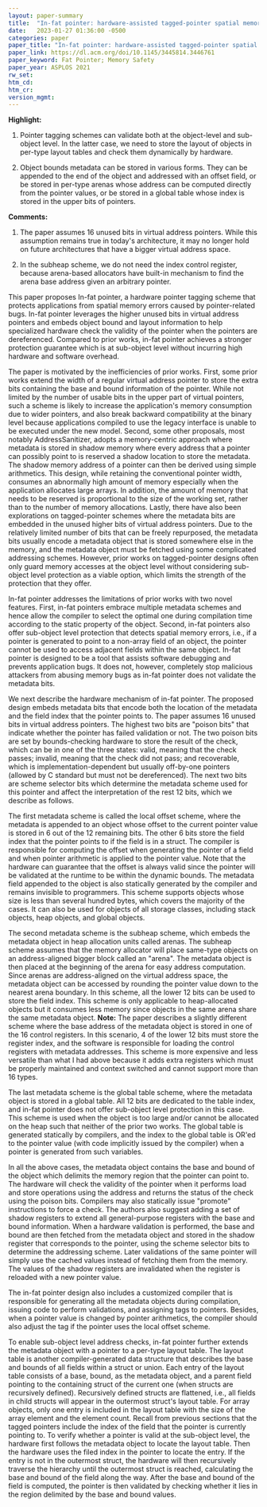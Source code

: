 ```yaml
---
layout: paper-summary
title:  "In-fat pointer: hardware-assisted tagged-pointer spatial memory safety defense with subobject granularity protection"
date:   2023-01-27 01:36:00 -0500
categories: paper
paper_title: "In-fat pointer: hardware-assisted tagged-pointer spatial memory safety defense with subobject granularity protection"
paper_link: https://dl.acm.org/doi/10.1145/3445814.3446761
paper_keyword: Fat Pointer; Memory Safety
paper_year: ASPLOS 2021
rw_set:
htm_cd:
htm_cr:
version_mgmt:
---
```


**Highlight:**

1. Pointer tagging schemes can validate both at the object-level and sub-object level. In the latter case, we need
to store the layout of objects in per-type layout tables and check them dynamically by hardware.

2. Object bounds metadata can be stored in various forms. They can be appended to the end of the object and addressed
with an offset field, or be stored in per-type arenas whose address can be computed directly from the pointer values,
or be stored in a global table whose index is stored in the upper bits of pointers.

**Comments:**

1. The paper assumes 16 unused bits in virtual address pointers. While this assumption remains true in today's
architecture, it may no longer hold on future architectures that have a bigger virtual address space.

2. In the subheap scheme, we do not need the index control register, because arena-based allocators have built-in
mechanism to find the arena base address given an arbitrary pointer.

This paper proposes In-fat pointer, a hardware pointer tagging scheme that protects applications from spatial
memory errors caused by pointer-related bugs. In-fat pointer leverages the higher unused bits in virtual address 
pointers and embeds object bound and layout information to help specialized hardware check the validity of the 
pointer when the pointers are dereferenced.
Compared to prior works, in-fat pointer achieves a stronger protection guarantee which is at sub-object level 
without incurring high hardware and software overhead.

The paper is motivated by the inefficiencies of prior works. First, some prior works extend the width of a 
regular virtual address pointer to store the extra bits containing the base and bound information of the pointer.
While not limited by the number of usable bits in the upper part of virtual pointers, such a scheme is likely to
increase the application's memory consumption due to wider pointers, and also break backward compatibility at the binary
level because applications compiled to use the legacy interface is unable to be executed under the new model.
Second, some other proposals, most notably AddressSanitizer, adopts a memory-centric approach where metadata is
stored in shadow memory where every address that a pointer can possibly point to is reserved a shadow location
to store the metadata. The shadow memory address of a pointer can then be derived using simple arithmetics.
This design, while retaining the conventional pointer width, consumes an abnormally high amount of memory especially
when the application allocates large arrays. In addition, the amount of memory that needs to be reserved is 
proportional to the size of the working set, rather than to the number of memory allocations.
Lastly, there have also been explorations on tagged-pointer schemes where the metadata bits are embedded in 
the unused higher bits of virtual address pointers. Due to the relatively limited number of bits that can be 
freely repurposed, the metadata bits usually encode a metadata object that is stored somewhere else in the memory,
and the metadata object must be fetched using some complicated addressing schemes.
However, prior works on tagged-pointer designs often only guard memory accesses at the object level without 
considering sub-object level protection as a viable option, which limits the strength of the protection
that they offer.

In-fat pointer addresses the limitations of prior works with two novel features. First, in-fat pointers embrace 
multiple metadata schemes and hence allow the compiler to select the optimal one during compilation time 
according to the static property of the object. Second, in-fat pointers also offer sub-object level protection
that detects spatial memory errors, i.e., if a pointer is generated to point to a non-array field of an
object, the pointer cannot be used to access adjacent fields within the same object.
In-fat pointer is designed to be a tool that assists software debugging and prevents application bugs. It does not,
however, completely stop malicious attackers from abusing memory bugs as in-fat pointer does not validate the metadata 
bits.

We next describe the hardware mechanism of in-fat pointer. The proposed design embeds metadata bits that encode
both the location of the metadata and the field index that the pointer points to. The paper assumes 16 unused bits 
in virtual address pointers. The highest two bits are "poison bits" that indicate whether the pointer has failed
validation or not. The two poison bits are set by bounds-checking hardware to store the result of the check, which
can be in one of the three states: valid, meaning that the check passes; invalid, meaning that the check did not pass;
and recoverable, which is implementation-dependent but usually off-by-one pointers (allowed by C standard but must not
be dereferenced). The next two bits are scheme selector bits which determine the metadata scheme used for this pointer
and affect the interpretation of the rest 12 bits, which we describe as follows. 

The first metadata scheme is called the local offset scheme, where the metadata is appended to an object whose offset
to the current pointer value is stored in 6 out of the 12 remaining bits. The other 6 bits store the field index
that the pointer points to if the field is in a struct.
The compiler is responsible for computing the offset when generating the pointer of a field and when pointer 
arithmetic is applied to the pointer value. Note that the hardware can guarantee that the offset is always valid
since the pointer will be validated at the runtime to be within the dynamic bounds.
The metadata field appended to the object is also statically generated by the compiler and remains invisible to
programmers. This scheme supports objects whose size is less than several hundred bytes, which covers the majority
of the cases. It can also be used for objects of all storage classes, including stack objects, heap objects, and global 
objects.

The second metadata scheme is the subheap scheme, which embeds the metadata object in heap allocation units called 
arenas. The subheap scheme assumes that the memory allocator will place same-type objects on an address-aligned 
bigger block called an "arena". The metadata object is then placed at the beginning of the arena for easy address
computation. Since arenas are address-aligned on the virtual address space, the metadata object can be accessed by 
rounding the pointer value down to the nearest arena boundary. In this scheme, all the lower 12 bits can be used
to store the field index.
This scheme is only applicable to heap-allocated objects but it consumes less memory since objects in the same
arena share the same metadata object.
**Note:** The paper describes a slightly different scheme where the base address of the metadata object is stored in
one of the 16 control registers. In this scenario, 4 of the lower 12 bits must store the register index, and the
software is responsible for loading the control registers with metadata addresses. This scheme is more expensive and
less versatile than what I had above because it adds extra registers which must be properly maintained and context
switched and cannot support more than 16 types.

The last metadata scheme is the global table scheme, where the metadata object is stored in a global table. All 12
bits are dedicated to the table index, and in-fat pointer does not offer sub-object level protection
in this case. This scheme is used when the object is too large and/or cannot be allocated on the heap such that neither 
of the prior two works. The global table is generated statically by compilers, and the index to the global table is
OR'ed to the pointer value (with code implicitly issued by the compiler) when a pointer is generated from such 
variables.

In all the above cases, the metadata object contains the base and bound of the object which delimits the memory region
that the pointer can point to. The hardware will check the validity of the pointer when it performs load and store 
operations using the address and returns the status of the check using the poison bits.
Compilers may also statically issue "promote" instructions to force a check. 
The authors also suggest adding a set of shadow registers to extend all general-purpose registers with the base 
and bound information. When a hardware validation is performed, the base and bound are then fetched from the 
metadata object and stored in the shadow register that corresponds to the pointer, using the scheme selector bits
to determine the addressing scheme. Later validations of the 
same pointer will simply use the cached values instead of fetching them from the memory.
The values of the shadow registers are invalidated when the register is reloaded with a new pointer value.

The in-fat pointer design also includes a customized compiler that is responsible for generating all the metadata 
objects during compilation, issuing code to perform validations, and assigning tags to pointers. Besides, when a 
pointer value is changed by pointer arithmetics, the compiler should also adjust the tag if the pointer uses the 
local offset scheme. 

To enable sub-object level address checks, in-fat pointer further extends the metadata object with a pointer to 
a per-type layout table. The layout table is another compiler-generated data structure that describes the 
base and bounds of all fields within a struct or union.
Each entry of the layout table consists of a base, bound, as the metadata object, and a parent field pointing to
the containing struct of the current one (when structs are recursively defined). Recursively defined structs are
flattened, i.e., all fields in child structs will appear in the outermost struct's layout table. 
For array objects, only one entry is included in the layout table with the size of the array element and the
element count.
Recall from previous sections that the tagged pointers include the index of the field that the pointer is currently 
pointing to.
To verify whether a pointer is valid at the sub-object level, the hardware first follows the metadata object to 
locate the layout table. Then the hardware uses the filed index in the pointer to locate the entry. If the entry
is not in the outermost struct, the hardware will then recursively traverse the hierarchy until the outermost 
struct is reached, calculating the base and bound of the field along the way.
After the base and bound of the field is computed, the pointer is then validated by checking whether it lies in 
the region delimited by the base and bound values.
